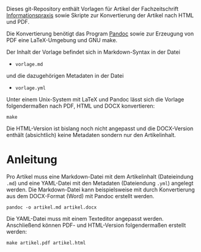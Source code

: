 Dieses git-Repository enthält Vorlagen für Artikel der Fachzeitschrift
[Informationspraxis](http://informationspraxis.de/) sowie Skripte zur
Konvertierung der Artikel nach HTML und PDF.

Die Konvertierung benötigt das Program [Pandoc](johnmacfarlane.net/pandoc/)
sowie zur Erzeugung von PDF eine LaTeX-Umgebung und GNU make.

Der Inhalt der Vorlage befindet sich in Markdown-Syntax in der Datei

* `vorlage.md`

und die dazugehörigen Metadaten in der Datei 

* `vorlage.yml`

Unter einem Unix-System mit LaTeX und Pandoc lässt sich die Vorlage
folgendermaßen nach PDF, HTML und DOCX konvertieren:

    make

Die HTML-Version ist bislang noch nicht angepasst und die DOCX-Version enthält
(absichtlich) keine Metadaten sondern nur den Artikelinhalt.

# Anleitung

Pro Artikel muss eine Markdown-Datei mit dem Artikelinhalt (Dateieindung `.md`)
und eine YAML-Datei mit den Metadaten (Dateiendung `.yml`) angelegt werden. Die
Markdown-Datei kann beispielsweise mit durch Konvertierung aus dem DOCX-Format
(Word) mit Pandoc erstellt werden.

    pandoc -o artikel.md artikel.docx

Die YAML-Datei muss mit einem Texteditor angepasst werden. Anschließend können
PDF- und HTML-Version folgendermaßen erstellt werden:

    make artikel.pdf artikel.html


